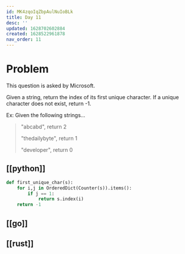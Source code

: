 ```yaml
---
id: MK4zqoIqZbpAulNuIoBLk
title: Day 11
desc: ''
updated: 1628702602884
created: 1628522961878
nav_order: 11
---
```

# Problem
This question is asked by Microsoft.

Given a string, return the index of its first unique character.
If a unique character does not exist, return -1.

Ex: Given the following strings...

> "abcabd", return 2
>
> "thedailybyte", return 1
>
> "developer", return 0

## [[python]]
```python
def first_unique_char(s):
    for i,j in OrderedDict(Counter(s)).items():
        if j == 1:
            return s.index(i)
    return -1
```

## [[go]]

## [[rust]]
